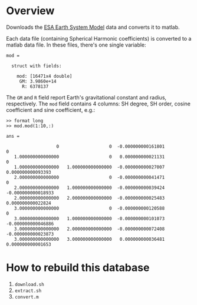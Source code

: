 # Overview

Downloads the [ESA Earth System Model](https://isdc.gfz-potsdam.de/esmdata/esaesm/) data and converts it to matlab.

Each data file (containing Spherical Harmonic coefficients) is converted to a matlab data file. In these files, there's one single variable:

```
mod =

  struct with fields:

    mod: [16471x4 double]
     GM: 3.9860e+14
      R: 6378137
```
The `GM` and `R` field report Earth's gravitational constant and radius, respectively.
The `mod` field contains 4 columns: SH degree, SH order, cosine coefficient and sine coefficient, e.g.:

```
>> format long
>> mod.mod(1:10,:)

ans =

                   0                   0  -0.000000000161801                   0
   1.000000000000000                   0   0.000000000021131                   0
   1.000000000000000   1.000000000000000  -0.000000000027007   0.000000000093393
   2.000000000000000                   0  -0.000000000041471                   0
   2.000000000000000   1.000000000000000  -0.000000000039424  -0.000000000018933
   2.000000000000000   2.000000000000000  -0.000000000025483   0.000000000022824
   3.000000000000000                   0  -0.000000000120588                   0
   3.000000000000000   1.000000000000000  -0.000000000101073  -0.000000000046886
   3.000000000000000   2.000000000000000  -0.000000000072408  -0.000000000023873
   3.000000000000000   3.000000000000000   0.000000000036481   0.000000000001653
```

# How to rebuild this database

1. `download.sh`
2. `extract.sh`
3. `convert.m`